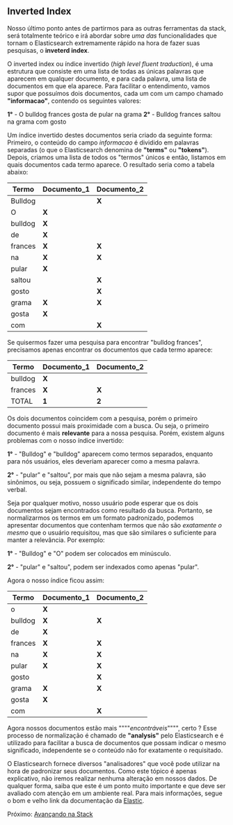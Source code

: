 ## Inverted Index

Nosso último ponto antes de partirmos para as outras ferramentas da stack, será totalmente teórico e irá abordar sobre _uma das_ funcionalidades que tornam o Elasticsearch extremamente rápido na hora de fazer suas pesquisas, o __inveterd index__.

O inverted index ou índice invertido (_high level fluent traduction_), é uma estrutura que consiste em uma lista de todas as únicas palavras que aparecem em qualquer documento, e para cada palavra, uma lista de documentos em que ela aparece. Para facilitar o entendimento, vamos supor que possuímos dois documentos, cada um com um campo chamado __"informacao"__, contendo os seguintes valores:

__1°__ - O bulldog frances gosta de pular na grama
__2°__ - Bulldog frances saltou na grama com gosto

Um índice invertido destes documentos seria criado da seguinte forma: Primeiro, o conteúdo do campo _informacao_ é dividido em palavras separadas (o que o Elasticsearch denomina de __"terms"__ ou __"tokens"__). Depois, criamos uma lista  de todos os "termos" únicos e então, listamos em quais documentos cada termo aparece. O resultado seria como a tabela abaixo:

| Termo   | Documento_1 | Documento_2 |
| ------- |-----------|-------------|
|Bulldog  |           |    __X__    |
|O        |     __X__ |             |
|bulldog  |     __X__ |             |
|de       |     __X__ |             |
|frances  |     __X__ |    __X__    |
|na       |     __X__ |    __X__    |
|pular    |     __X__ |             |
|saltou   |           |   __X__     |
|gosto    |           |   __X__     |
|grama    |     __X__ |   __X__     |
|gosta    |     __X__ |             |
|com      |           |   __X__     |

Se quisermos fazer uma pesquisa para encontrar "bulldog frances", precisamos apenas encontrar os documentos que cada termo aparece:

| Termo   | Documento_1 | Documento_2 |
| ------- |-----------|-------------|
|bulldog  |     __X__ |             |
|frances  |     __X__ |    __X__    |
|TOTAL    |     __1__ |    __2__    |

Os dois documentos coincidem com a pesquisa, porém o primeiro documento possui mais proximidade com a busca. Ou seja, o primeiro documento é mais __relevante__ para a nossa pesquisa. Porém, existem alguns problemas com o nosso índice invertido:

__1°__ - "Bulldog" e "bulldog" aparecem como termos separados, enquanto para nós usuários, eles deveriam aparecer como a mesma palavra.

__2°__ - "pular" e "saltou", por mais que não sejam a mesma palavra, são sinônimos, ou seja, possuem o significado similar, independente do tempo verbal.

Seja por qualquer motivo, nosso usuário pode esperar que os dois documentos sejam encontrados como resultado da busca. Portanto, se normalizarmos os termos em um formato padronizado, podemos apresentar documentos que contenham termos que não são _exatamente o mesmo_ que o usuário requisitou, mas que são similares o suficiente para manter a relevância. Por exemplo:

__1°__ - "Bulldog" e "O" podem ser colocados em minúsculo.

__2°__ - "pular" e "saltou", podem ser indexados como apenas "pular".

Agora o nosso índice ficou assim:

| Termo   | Documento_1 | Documento_2 |
| ------- |-----------|-------------|
|o        |     __X__ |             |
|bulldog  |     __X__ |    __X__    |
|de       |     __X__ |             |
|frances  |     __X__ |    __X__    |
|na       |     __X__ |    __X__    |
|pular    |     __X__ |    __X__    |
|gosto    |           |    __X__    |
|grama    |     __X__ |    __X__    |
|gosta    |     __X__ |             |
|com      |           |    __X__    |

Agora nossos documentos estão mais """"_encontráveis_"""", certo ? Esse processo de normalização é chamado de __"analysis"__ pelo Elasticsearch e é utilizado para facilitar a busca de documentos que possam indicar o mesmo significado, independente se o conteúdo não for exatamente o requisitado.

O Elasticsearch fornece diversos "analisadores" que você pode utilizar na hora de padronizar seus documentos. Como este tópico é apenas explicativo, não iremos realizar nenhuma alteração em nossos dados. De qualquer forma, saiba que este é um ponto muito importante e que deve ser avaliado com atenção em um ambiente real. Para mais informações, segue o bom e velho link da documentação da [Elastic](https://www.elastic.co/guide/en/elasticsearch/reference/current/analysis-analyzers.html).

Próximo: [Avançando na Stack](/pages/stack.md)
